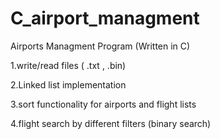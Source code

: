 # C_airport_managment
Airports Managment Program (Written in C)

1.write/read files ( .txt , .bin)

2.Linked list implementation

3.sort functionality for airports and flight lists

4.flight search by different filters (binary search)

